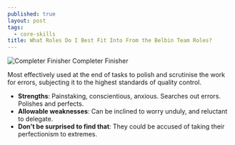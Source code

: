 ```yaml
---
published: true
layout: post
tags:
  - core-skills
title: What Roles Do I Best Fit Into From the Belbin Team Roles?
---
```

![Completer Finisher](http://www.belbin.com/media/1318/completor.png) Completer Finisher

Most effectively used at the end of tasks to polish and scrutinise the work for errors, subjecting it to the highest standards of quality control.

<ul>
  <li><b>Strengths</b>: Painstaking, conscientious, anxious. Searches out errors. Polishes and perfects.</li>
  <li><b>Allowable weaknesses</b>: Can be inclined to worry unduly, and reluctant to delegate.</li>
  <li><b>Don't be surprised to find that</b>: They could be accused of taking their perfectionism to extremes.</li>
</ul>